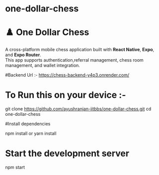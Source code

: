 # one-dollar-chess

# ♟️ One Dollar Chess

A cross-platform mobile chess application built with **React Native**, **Expo**, and **Expo Router**.  
This app supports authentication,referral management, chess room management, and wallet integration.


#Backend Url :- https://chess-backend-y4p3.onrender.com/

# To Run this on your device :- 
 git clone https://github.com/ayushranjan-iitbbs/one-dollar-chess.git
 cd one-dollar-chess

#Install dependencies

npm install
or
yarn install


# Start the development server
 npm start

